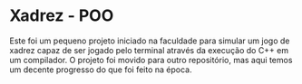 # Xadrez - POO
Este foi um pequeno projeto iniciado na faculdade para simular um jogo de xadrez capaz de ser jogado pelo terminal através da execução do C++ em um compilador. O projeto foi movido para outro repositório, mas aqui temos um decente progresso do que foi feito na época.
